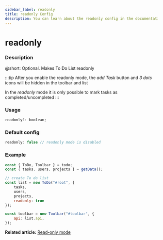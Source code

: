 ```yaml
---
sidebar_label: readonly
title: readonly Config
description: You can learn about the readonly config in the documentation of the DHTMLX JavaScript To Do List library. Browse developer guides and API reference, try out code examples and live demos, and download a free 30-day evaluation version of DHTMLX To Do List.
---
```


# readonly

### Description

@short: Optional. Makes To Do List readonly

:::tip
After you enable the readonly mode, the *add Task* button and *3 dots* icons will be hidden in the toolbar and list

In the *readonly* mode it is only possible to mark tasks as completed/uncompleted
:::

### Usage

~~~js
readonly?: boolean;
~~~

### Default config

~~~jsx {}
readonly: false // readonly mode is disabled
~~~

### Example

~~~js {9}
const { ToDo, Toolbar } = todo;
const { tasks, users, projects } = getData();

// create To do list
const list = new ToDo("#root", {
    tasks,
    users,
    projects,
    readonly: true
});

const toolbar = new Toolbar("#toolbar", {
    api: list.api,
});
~~~

**Related article:** [Read-only mode](guides/readonly_mode.md)